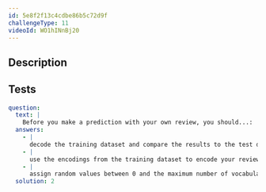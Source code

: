 ```yaml
---
id: 5e8f2f13c4cdbe86b5c72d9f
challengeType: 11
videoId: WO1hINnBj20
---
```


## Description

<section id='description'>
</section>

## Tests

<section id='tests'>

```yml
question:
  text: |
    Before you make a prediction with your own review, you should...:
  answers:
    - |
      decode the training dataset and compare the results to the test data.
    - |
      use the encodings from the training dataset to encode your review.
    - |
      assign random values between 0 and the maximum number of vocabulary in your dataset to each word in your review.
  solution: 2
```

</section>

